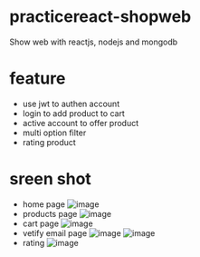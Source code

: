 # practicereact-shopweb
Show web with reactjs, nodejs and mongodb
# feature
- use jwt to authen account
- login to add product to cart
- active account to offer product
- multi option filter
- rating product
# sreen shot
- home page
![image](https://user-images.githubusercontent.com/54318890/84968000-a3f4b200-b13f-11ea-9c68-76f0e422441c.png)
- products page
![image](https://user-images.githubusercontent.com/54318890/84968025-b838af00-b13f-11ea-8aa2-bb72d57dc20e.png)
- cart page
![image](https://user-images.githubusercontent.com/54318890/84968101-e918e400-b13f-11ea-9576-fefe1197d641.png)
- vetify email page
![image](https://user-images.githubusercontent.com/54318890/84968205-27ae9e80-b140-11ea-8741-ed7ce57a284a.png)
![image](https://user-images.githubusercontent.com/54318890/84968256-42811300-b140-11ea-8912-53b8e1c2da6c.png)
- rating
![image](https://user-images.githubusercontent.com/54318890/84968485-cb984a00-b140-11ea-99b6-2f0ae9f6a6b4.png)
